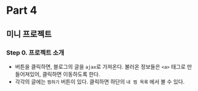 # Part 4

## 미니 프로젝트

### Step 0. 프로젝트 소개

- 버튼을 클릭하면, 블로그의 글을 `ajax`로 가져온다. 불러온 정보들은 `<a>` 태그로 만들어져있어, 클릭하면 이동하도록 한다.
- 각각의 글에는 `찜하기` 버튼이 있다. 클릭하면 하단의 `내 찜 목록` 에서 볼 수 있다.
